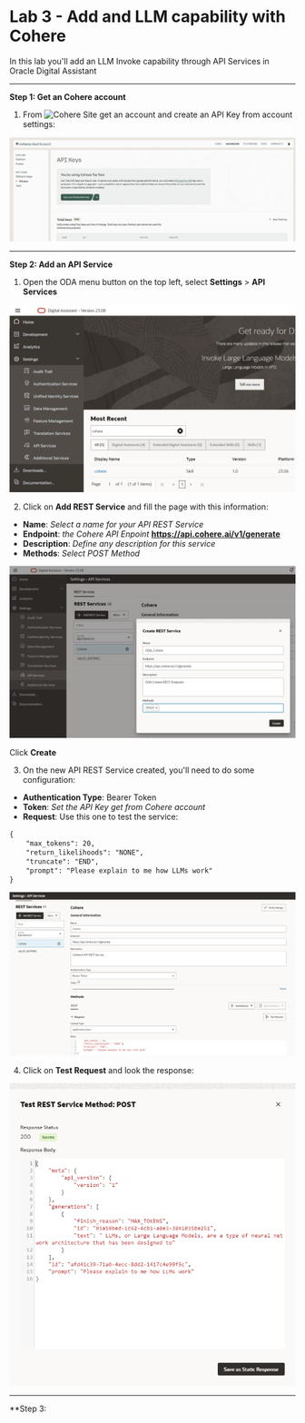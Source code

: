 # Lab 3 - Add and LLM capability with Cohere


In this lab you'll add an LLM Invoke capability through API Services in Oracle Digital Assistant

___

**Step 1: Get an Cohere account**

1. From ![Cohere Site](https://cohere.com/) get an account and create an API Key from account settings:

![](/images/lab3-coherellm-3.png)

___

**Step 2: Add an API Service**

1. Open the ODA menu button on the top left, select **Settings** > **API Services**

![](/images/lab3-coherellm-1.png)

2. Click on **Add REST Service** and fill the page with this information:

- **Name**: *Select a name for your API REST Service*
- **Endpoint**: *the Cohere API Enpoint* **https://api.cohere.ai/v1/generate** 
- **Description**: *Define any description for this service*
- **Methods**: *Select POST Method*

![](/images/lab3-coherellm-2.png)

   Click **Create**

3. On the new API REST Service created, you'll need to do some configuration:

- **Authentication Type**: Bearer Token
- **Token**: *Set the API Key get from Cohere account*
- **Request**: Use this one to test the service:
```
{
    "max_tokens": 20,
    "return_likelihoods": "NONE",
    "truncate": "END",
    "prompt": "Please explain to me how LLMs work"
}
```

![](/images/lab3-coherellm-4.png)

4. Click on **Test Request** and look the response:

![](/images/lab3-coherellm-5.png)

___

**Step 3: 
